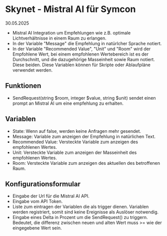 # Skynet - Mistral AI für Symcon
30.05.2025

* Mistral AI Integration um Empfehlungen wie z.B. optimale Lichtverhältnisse in einem Raum zu erlangen.
* In der Variable "Message" die Empfehlung in natürlcher Sprache notiert.
* In der Variable "Recommended Value", "Unit" und "Room" wird der Empfohlene Wert, bei einem empfohlenen Wertebereich ist es der Durchschnitt, und die dazugehörige Masseinheit sowie Raum notiert. Diese beiden. Diese Variablen können für Skripte oder Ablaufpläne verwendet werden.

## Funktionen
* SendRequest(string $room, integer $value, string $unit) sendet einen prompt an Mistral AI um eine empfehlung zu erhalten. 

## Variablen
* State: Wenn auf false, werden keine Anfragen mehr gesendet.
* Message: Variable zum anzeigen der Empfehlung in natürlichen Text.
* Recommended Value: Versteckte Variable zum anzeigen des empfohlenen Wertes.
* Unit: Versteckte Variable zum anzeigen der Masseinheit des empfohlenen Wertes.
* Room: Versteckte Variable zum anzeigen des aktuellen des betroffenen Raum.

## Konfigurationsformular
* Eingabe der Url für die Mistral AI API.
* Eingabe vom API Token.
* Liste zum eintragen der Variablen die als trigger dienen. Variablen werden registriert, somit sind keine Ereignisse als Auslöser notwendig.
* Eingabe eines Delta in Prozent um die SendRequest() zu triggern. Bedeutet, die differenz zwischen neuen und alten Wert muss >= wie der eingegebene Wert sein.